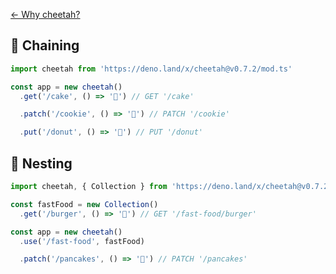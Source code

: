 [← Why cheetah?](https://github.com/azurystudio/cheetah#why-cheetah)

## 🔗 Chaining

```ts
import cheetah from 'https://deno.land/x/cheetah@v0.7.2/mod.ts'

const app = new cheetah()
  .get('/cake', () => '🎂') // GET '/cake'

  .patch('/cookie', () => '🍪') // PATCH '/cookie'

  .put('/donut', () => '🍩') // PUT '/donut'
```

## 🪹 Nesting

```ts
import cheetah, { Collection } from 'https://deno.land/x/cheetah@v0.7.2/mod.ts'

const fastFood = new Collection()
  .get('/burger', () => '🍔') // GET '/fast-food/burger'

const app = new cheetah()
  .use('/fast-food', fastFood)

  .patch('/pancakes', () => '🥞') // PATCH '/pancakes'
```
